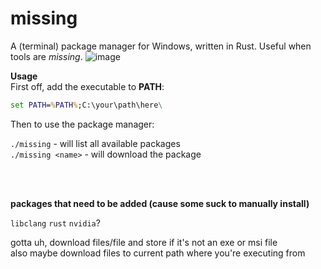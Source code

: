 # missing
A (terminal) package manager for Windows, written in Rust. Useful when tools are *missing*.
![image](https://github.com/alvin677/missing/assets/112005397/206a5346-23bd-4438-ba71-ff79c2a48faa)


**Usage**<br/>
First off, add the executable to **PATH**:
```bat
set PATH=%PATH%;C:\your\path\here\
```

Then to use the package manager:

`./missing` - will list all available packages<br/>
`./missing <name>` - will download the package<br/>

<br/><br/>

**packages that need to be added (cause some suck to manually install)**

`libclang`
`rust`
`nvidia`?

gotta uh, download files/file and store if it's not an exe or msi file<br/>
also maybe download files to current path where you're executing from
